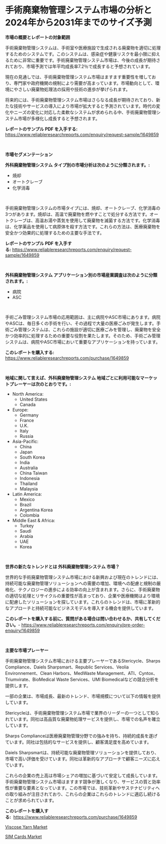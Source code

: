 <p><h1>手術廃棄物管理システム市場の分析と2024年から2031年までのサイズ予測</h1></p><p><strong>市場の概要とレポートの対象範囲</strong></p>
<p><p>手術廃棄物管理システムは、手術室や医療施設で生成される廃棄物を適切に処理するためのシステムです。このシステムは、感染症や健康リスクを最小限に抑えるために非常に重要です。手術廃棄物管理システム市場は、今後の成長が期待されており、市場予測では年平均成長率7.2％で成長すると予想されています。</p><p>現在の見通しでは、手術廃棄物管理システム市場はますます重要性を増しており、専門家や政府機関の規制により需要が高まっています。市場動向として、環境にやさしい廃棄物処理法の採用や技術の進歩が挙げられます。</p><p>将来的には、手術廃棄物管理システム市場はさらなる成長が期待されており、新たな技術やサービスの導入により市場が拡大すると予測されています。時代の変化やニーズの変化に対応した柔軟なシステムが求められる中、手術廃棄物管理システム市場が多様化し成長すると予想されます。</p></p>
<p><strong>レポートのサンプル PDF を入手する:</strong> <a href="https://www.reliableresearchreports.com/enquiry/request-sample/1649859">https://www.reliableresearchreports.com/enquiry/request-sample/1649859</a></p>
<p>&nbsp;</p>
<p><strong>市場セグメンテーション</strong></p>
<p><strong>外科廃棄物管理システム タイプ別の市場分析は次のように分類されます。:</strong></p>
<p><ul><li>焼却</li><li>オートクレーブ</li><li>化学消毒</li></ul></p>
<p>&nbsp;</p>
<p><p>手術廃棄物管理システムの市場タイプには、焼却、オートクレーブ、化学消毒の3つがあります。焼却は、高温で廃棄物を燃やすことで処分する方法です。オートクレーブは、高温お湯や蒸気を使用して廃棄物を滅菌する方法です。化学消毒は、化学薬品を使用して病原体を殺す方法です。これらの方法は、医療廃棄物を安全かつ効果的に処理するための主要な手法です。</p></p>
<p><strong>レポートのサンプル PDF を入手する:</strong>&nbsp;<a href="https://www.reliableresearchreports.com/enquiry/request-sample/1649859">https://www.reliableresearchreports.com/enquiry/request-sample/1649859</a></p>
<p>&nbsp;</p>
<p><strong> 外科廃棄物管理システム アプリケーション別の市場産業調査は次のように分類されます。:</strong></p>
<p><ul><li>病院</li><li>ASC</li></ul></p>
<p>&nbsp;</p>
<p><p>手術ごみ管理システム市場の応用範囲は、主に病院やASC市場にあります。病院やASCは、毎日多くの手術を行い、その過程で大量の医療ごみが発生します。手術ごみ管理システムは、これらの施設が適切に医療ごみを管理し、廃棄物を安全かつ効率的に処理するための重要な役割を果たします。そのため、手術ごみ管理システムは、病院やASC市場において重要なアプリケーションを持っています。</p></p>
<p><strong>このレポートを購入する:</strong>&nbsp; <a href="https://www.reliableresearchreports.com/purchase/1649859">https://www.reliableresearchreports.com/purchase/1649859</a></p>
<p>&nbsp;</p>
<p><strong>地域に関して言えば、外科廃棄物管理システム 地域ごとに利用可能なマーケットプレーヤーは次のとおりです。:</strong></p>
<p><ul>
    <li>
        North America:
        <ul>
            <li>United States</li>
            <li>Canada</li>
        </ul>
    </li>
    <li>
        Europe:
        <ul>
            <li>Germany</li>
            <li>France</li>
            <li>U.K.</li>
            <li>Italy</li>
            <li>Russia</li>
        </ul>
    </li>
    <li>
        Asia-Pacific:
        <ul>
            <li>China</li>
            <li>Japan</li>
            <li>South Korea</li>
            <li>India</li>
            <li>Australia</li>
            <li>China Taiwan</li>
            <li>Indonesia</li>
            <li>Thailand</li>
            <li>Malaysia</li>
        </ul>
    </li>
    <li>
        Latin America:
        <ul>
            <li>Mexico</li>
            <li>Brazil</li>
            <li>Argentina Korea</li>
            <li>Colombia</li>
        </ul>
    </li>
    <li>
        Middle East & Africa:
        <ul>
            <li>Turkey</li>
            <li>Saudi</li>
            <li>Arabia</li>
            <li>UAE</li>
            <li>Korea</li>
        </ul>
    </li>
    </ul></p>
<p>&nbsp;</p>
<p><strong>世界の新たなトレンドとは 外科廃棄物管理システム 市場？</strong></p>
<p><p>世界的な手術廃棄物管理システム市場における新興および現在のトレンドには、持続可能な廃棄物管理ソリューションへの需要の増加、環境への配慮と規制の厳格化、テクノロジーの進歩による効率の向上が含まれます。さらに、手術廃棄物の適切な処理とリサイクルの重要性が高まっており、企業や医療機関はより環境に配慮したソリューションを探しています。これらのトレンドは、市場に革新的なアプローチと持続可能なビジネスモデルを導入する機会を提供しています。</p></p>
<p><strong>このレポートを購入する前に、質問がある場合は問い合わせるか、共有してください。</strong>- <a href="https://www.reliableresearchreports.com/enquiry/pre-order-enquiry/1649859">https://www.reliableresearchreports.com/enquiry/pre-order-enquiry/1649859</a></p>
<p>&nbsp;</p>
<p><strong>主要な市場プレーヤー</strong></p>
<p><p>手術廃棄物管理システム市場における主要プレーヤーであるStericycle、Sharps Compliance、Daiels Sharpsmart、Republic Services、Veolia Environnement、Clean Harbors、MedWaste Management、ATI、Cyntox、Triumvirate、BioMedical Waste Services、UMI Biomedicalなどの競合分析を提供します。 </p><p>一部の企業は、市場成長、最新のトレンド、市場規模について以下の情報を提供しています。 </p><p>Stericycleは、手術廃棄物管理システム市場で業界のリーダーの一つとして知られています。同社は高品質な廃棄物処理サービスを提供し、市場での名声を確立しています。 </p><p>Sharps Complianceは医療廃棄物管理分野での強みを持ち、持続的成長を遂げています。同社は包括的なサービスを提供し、顧客満足度を高めています。 </p><p>Daiels Sharpsmartは、持続可能な廃棄物管理ソリューションを提供しており、市場で高い評価を受けています。同社は革新的なアプローチで顧客ニーズに応えています。 </p><p>これらの企業の売上高は市場シェアの増加に基づいて安定して成長しています。手術廃棄物管理システム市場はますます競争が激しくなり、サービスの質と効率性が重要な要素となっています。この市場では、技術革新やサステナビリティへの取り組みが注目されており、これらの企業はこれらのトレンドに適応し続けることが求められています。</p></p>
<p><strong>このレポートを購入する:</strong>&nbsp;&nbsp;<a href="https://www.reliableresearchreports.com/purchase/1649859">https://www.reliableresearchreports.com/purchase/1649859</a></p>
<p><p><a href="https://invited-way-688.notion.site/Viscose-Yarn-Market-Research-Report-Provides-thorough-Industry-Overview-which-offers-an-In-Depth-An-dabd1aca2f5c4f7e92cfe4022a653c98">Viscose Yarn Market</a></p><p><a href="https://github.com/vimar16th/Market-Research-Report-List-3/blob/main/sim-cards-market.md">SIM Cards Market</a></p></p>